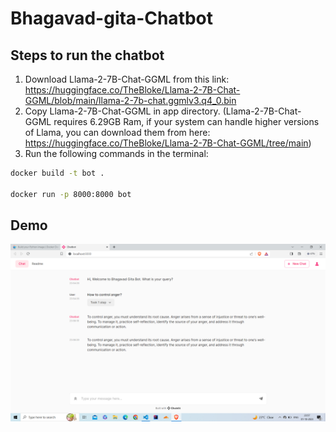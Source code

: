 # Bhagavad-gita-Chatbot

## Steps to run the chatbot

1. Download Llama-2-7B-Chat-GGML from this link: https://huggingface.co/TheBloke/Llama-2-7B-Chat-GGML/blob/main/llama-2-7b-chat.ggmlv3.q4_0.bin
2. Copy Llama-2-7B-Chat-GGML in app directory. (Llama-2-7B-Chat-GGML requires 6.29GB Ram, if your system can handle higher versions of Llama, you can download them from here: https://huggingface.co/TheBloke/Llama-2-7B-Chat-GGML/tree/main)
3. Run the following commands in the terminal:
```bash
docker build -t bot .

docker run -p 8000:8000 bot
```

## Demo

![Alt text](demo-1.png)

